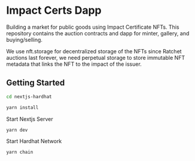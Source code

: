 # Impact Certs Dapp

Building a market for public goods using Impact Certificate NFTs. This repository contains the auction contracts and dapp for minter, gallery, and buying/selling.

We use nft.storage for decentralized storage of the NFTs since Ratchet auctions last forever, we need perpetual storage to store immutable NFT metadata that links the NFT to the impact of the issuer.

## Getting Started

```bash
cd nextjs-hardhat

yarn install
```

Start Nextjs Server

```bash
yarn dev
```

Start Hardhat Network

```bash
yarn chain
```

